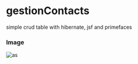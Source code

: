 # gestionContacts
simple crud table with hibernate, jsf and primefaces

### Image

![as](https://user-images.githubusercontent.com/12484938/50588236-6fc0ff00-0e81-11e9-8e36-85a21074dc8c.PNG)
